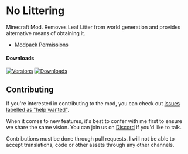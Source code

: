 # No Littering

Minecraft Mod. Removes Leaf Litter from world generation and provides alternative means of obtaining it.

- [Modpack Permissions](https://mods.twelveiterations.com/permissions)

#### Downloads

[![Versions](http://cf.way2muchnoise.eu/versions/1220046_latest.svg)](https://minecraft.curseforge.com/projects/no-littering) [![Downloads](http://cf.way2muchnoise.eu/full_1220046_downloads.svg)](https://minecraft.curseforge.com/projects/no-littering)

## Contributing

If you're interested in contributing to the mod, you can check out [issues labelled as "help wanted"](https://github.com/TwelveIterationMods/NoLittering/issues?q=is%3Aopen+is%3Aissue+label%3A%22help+wanted%22).

When it comes to new features, it's best to confer with me first to ensure we share the same vision. You can join us on [Discord](https://discord.gg/VAfZ2Nau6j) if you'd like to talk.

Contributions must be done through pull requests. I will not be able to accept translations, code or other assets through any other channels.
